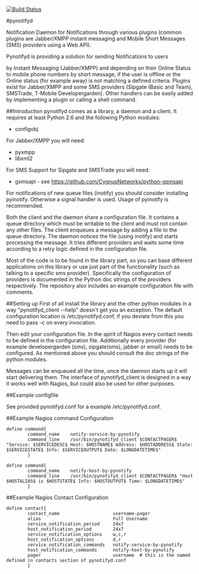 [![Build Status](https://travis-ci.org/CygnusNetworks/pynotifyd.svg?branch=master)](https://travis-ci.org/CygnusNetworks/pynotifyd)

#pynotifyd

Notification Daemon for Notifications through various plugins (common plugins are Jabber/XMPP instant messaging and Mobile Short Messages (SMS) providers using a Web API).

Pynotifyd is providing a solution for sending Notifications to users 

by Instant Messaging (Jabber/XMPP) and depending on their Online Status to mobile phone numbers by short message, if the user is offline or the Online status (for example away) is not matching a defined criteria. Plugins exist for Jabber/XMPP and some SMS providers (Sipgate (Basic and Team), SMSTrade, T-Mobile Developergarden). Other handlers can be easily added by implementing a plugin or calling a shell command.

##Introduction
pynotifyd comes as a library, a daemon and a client. It requires at least Python 2.6 and the following Python modules:

* configobj

For Jabber/XMPP you will need:

* pyxmpp
* libxml2

For SMS Support for Sipgate and SMSTrade you will need:

* gsmsapi - see https://github.com/CygnusNetworks/python-gsmsapi

For notifications of new queue files (inotify) you should consider installing pyinotify. Otherwise a signal handler is used. Usage of pyinotify is recommended.

Both the client and the daemon share a configuration file. It contains a queue directory which must be writable to the client and must not contain any other files. 
The client enqueues a message by adding a file to the queue directory. The daemon notices the file (using inotify) and starts processing the message. It tries different providers and waits some time according to a retry logic defined in the configuration file.

Most of the code is to be found in the library part, so you can base different applications on this library or use just part of the functionality (such as talking to a specific sms provider). Specifically the configuration of providers is documented in the Python doc strings of the providers respectively. The repository also includes an example configuration file with comments.

##Setting up
First of all install the library and the other python modules in a way "pynotifyd_client --help" doesn't get you an exception. The default configuration location is /etc/pynotifyd.conf, if you deviate from this you need to pass -c on every invocation.

Then edit your configuration file. In the spirit of Nagios every contact needs to be defined in the configuration file. Additionally every provider (for example developergarden (sms), sipgate(sms), jabber or email) needs to be configured. As mentioned above you should consult the doc strings of the python modules.

Messages can be enqueued all the time, once the daemon starts up it will start delivering them. The interface of pynotifyd_client is designed in a way it works well with Nagios, but could also be used for other purposes.

##Example configfile

See provided pynotifyd.conf for a example /etc/pynotifyd.conf.

##Example Nagios command Configuration
```
define command{
        command_name    notify-service-by-pynotify
        command_line    /usr/bin/pynotifyd_client $CONTACTPAGER$ "Service: $SERVICEDESC$ Host: $HOSTNAME$ Address: $HOSTADDRESS$ State: $SERVICESTATE$ Info: $SERVICEOUTPUT$ Date: $LONGDATETIME$"
        }

define command{
        command_name    notify-host-by-pynotify
        command_line    /usr/bin/pynotifyd_client $CONTACTPAGER$ "Host $HOSTALIAS$ is $HOSTSTATE$ Info: $HOSTOUTPUT$ Time: $LONGDATETIME$"
        }
```
##Example Nagios Contact Configuration
```
define contact{
        contact_name                    username-pager
        alias                           Full Username
        service_notification_period     24x7
        host_notification_period        24x7
        service_notification_options    w,c,r
        host_notification_options       d,r
        service_notification_commands   notify-service-by-pynotify
        host_notification_commands      notify-host-by-pynotify
        pager                           username  # this is the named defined in contacts section of pynotifyd.conf 
        }
```



